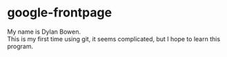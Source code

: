 # google-frontpage
My name is Dylan Bowen.<br>
This is my first time using git, it seems complicated, but I hope to learn this program.
